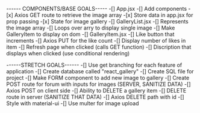 ------ COMPONENTS/BASE GOALS-----
    -[] App.jsx
        -[] Add components
        -[x] Axios GET route to retrieve the image array
            -[x] Store data in app.jsx for prop passing
            -[x] State for image gallery
    -[] GalleryList.jsx
        -[] Represents the image array
        -[] Loops over arry to display single image
        -[] Make GalleryItem to display on dom
    -[] GalleryItem.jsx
     -[] Like button that increments
        -[] Axios PUT for the like count
        -[] Display number of likes in item
        -[] Refresh page when clicked (calls GET function)
     -[] Discription that displays when clicked (use conditional rendering)

------STRETCH GOALS------
    -[] Use get branching for each feature of application
    -[] Create database called "react_gallery"
        -[] Create SQL file for project
    -[] Make FORM component to add new image to gallery
        -[] Create POST route for forum with inputs for images (SERVER, SANITIZE DATA)
        -[] Axios POST on client side
    -[] Ability to DELETE a gallery item
        -[] DELETE route in server (SANITIZE THAT DATA)
        -[] Axios DELETE path with id
    -[] Style with material-ui
    -[] Use multer for image upload